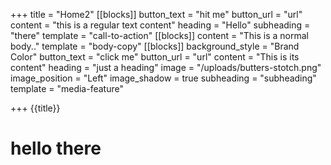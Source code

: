 +++
title = "Home2"
[[blocks]]
button_text = "hit me"
button_url = "url"
content = "this is a regular text content"
heading = "Hello"
subheading = "there"
template = "call-to-action"
[[blocks]]
content = "This is a normal body.."
template = "body-copy"
[[blocks]]
background_style = "Brand Color"
button_text = "click me"
button_url = "url"
content = "This is its content"
heading = "just a heading"
image = "/uploads/butters-stotch.png"
image_position = "Left"
image_shadow = true
subheading = "subheading"
template = "media-feature"

+++
{{title}}

# hello there